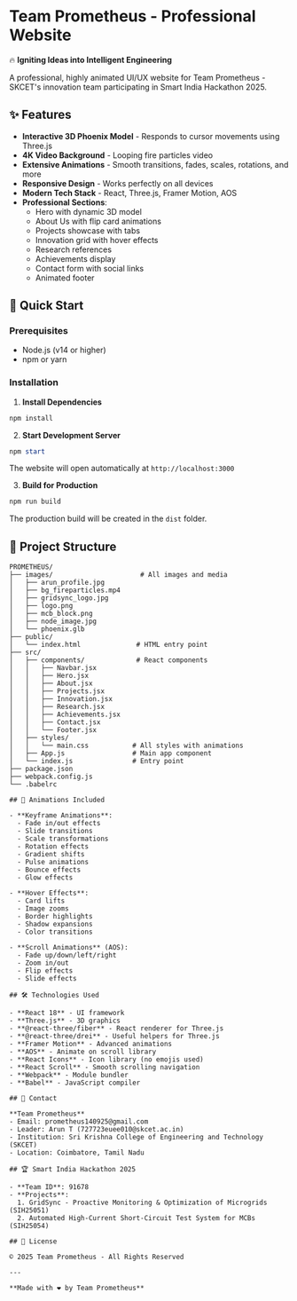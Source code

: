 # Team Prometheus - Professional Website

🔥 **Igniting Ideas into Intelligent Engineering**

A professional, highly animated UI/UX website for Team Prometheus - SKCET's innovation team participating in Smart India Hackathon 2025.

## ✨ Features

- **Interactive 3D Phoenix Model** - Responds to cursor movements using Three.js
- **4K Video Background** - Looping fire particles video
- **Extensive Animations** - Smooth transitions, fades, scales, rotations, and more
- **Responsive Design** - Works perfectly on all devices
- **Modern Tech Stack** - React, Three.js, Framer Motion, AOS
- **Professional Sections**:
  - Hero with dynamic 3D model
  - About Us with flip card animations
  - Projects showcase with tabs
  - Innovation grid with hover effects
  - Research references
  - Achievements display
  - Contact form with social links
  - Animated footer

## 🚀 Quick Start

### Prerequisites

- Node.js (v14 or higher)
- npm or yarn

### Installation

1. **Install Dependencies**

```powershell
npm install
```

2. **Start Development Server**

```powershell
npm start
```

The website will open automatically at `http://localhost:3000`

3. **Build for Production**

```powershell
npm run build
```

The production build will be created in the `dist` folder.

## 📁 Project Structure

```
PROMETHEUS/
├── images/                      # All images and media
│   ├── arun_profile.jpg
│   ├── bg_fireparticles.mp4
│   ├── gridsync_logo.jpg
│   ├── logo.png
│   ├── mcb_block.png
│   ├── node_image.jpg
│   └── phoenix.glb
├── public/
│   └── index.html              # HTML entry point
├── src/
│   ├── components/             # React components
│   │   ├── Navbar.jsx
│   │   ├── Hero.jsx
│   │   ├── About.jsx
│   │   ├── Projects.jsx
│   │   ├── Innovation.jsx
│   │   ├── Research.jsx
│   │   ├── Achievements.jsx
│   │   ├── Contact.jsx
│   │   └── Footer.jsx
│   ├── styles/
│   │   └── main.css           # All styles with animations
│   ├── App.js                 # Main app component
│   └── index.js               # Entry point
├── package.json
├── webpack.config.js
└── .babelrc

## 🎨 Animations Included

- **Keyframe Animations**:
  - Fade in/out effects
  - Slide transitions
  - Scale transformations
  - Rotation effects
  - Gradient shifts
  - Pulse animations
  - Bounce effects
  - Glow effects

- **Hover Effects**:
  - Card lifts
  - Image zooms
  - Border highlights
  - Shadow expansions
  - Color transitions

- **Scroll Animations** (AOS):
  - Fade up/down/left/right
  - Zoom in/out
  - Flip effects
  - Slide effects

## 🛠️ Technologies Used

- **React 18** - UI framework
- **Three.js** - 3D graphics
- **@react-three/fiber** - React renderer for Three.js
- **@react-three/drei** - Useful helpers for Three.js
- **Framer Motion** - Advanced animations
- **AOS** - Animate on scroll library
- **React Icons** - Icon library (no emojis used)
- **React Scroll** - Smooth scrolling navigation
- **Webpack** - Module bundler
- **Babel** - JavaScript compiler

## 📧 Contact

**Team Prometheus**
- Email: prometheus140925@gmail.com
- Leader: Arun T (727723euee010@skcet.ac.in)
- Institution: Sri Krishna College of Engineering and Technology (SKCET)
- Location: Coimbatore, Tamil Nadu

## 🏆 Smart India Hackathon 2025

- **Team ID**: 91678
- **Projects**:
  1. GridSync - Proactive Monitoring & Optimization of Microgrids (SIH25051)
  2. Automated High-Current Short-Circuit Test System for MCBs (SIH25054)

## 📝 License

© 2025 Team Prometheus - All Rights Reserved

---

**Made with ❤️ by Team Prometheus**
